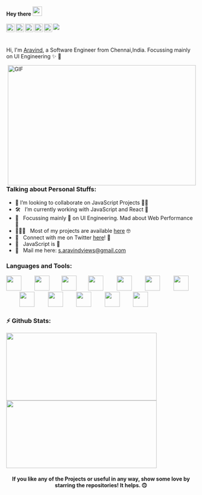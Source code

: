 <!--
**aravind-alpha/aravind-alpha** is a ✨ _special_ ✨ repository because its `README.md` (this file) appears on your GitHub profile.

Here are some ideas to get you started:

- 🔭 I’m currently working on ...
- 🌱 I’m currently learning ...
- 👯 I’m looking to collaborate on ...
- 🤔 I’m looking for help with ...
- 💬 Ask me about ...
- 📫 How to reach me: ...
- 😄 Pronouns: ...
- ⚡ Fun fact: ...
-->

#### Hey there <img src="https://media.giphy.com/media/hvRJCLFzcasrR4ia7z/giphy.gif" width="25px">

<a href="https://aravind.netlify.app/">
  <img align="left" alt="Aravind's Portfolio" width="22px" src="https://cdn.jsdelivr.net/npm/simple-icons@v3/icons/googlechrome.svg" />
</a>
<a href="https://twitter.com/aravindviewz">
  <img align="left" alt="Aravind's Twitter" width="22px" src="https://cdn.jsdelivr.net/npm/simple-icons@v3/icons/twitter.svg" />
</a>
<a href="https://www.linkedin.com/in/araivnd-alpha/">
  <img align="left" alt="Aravind's LinkedIn" width="22px" src="https://cdn.jsdelivr.net/npm/simple-icons@v3/icons/linkedin.svg" />
</a>
<a href="https://t.me/aravind_viewz">
  <img align="left" alt="Aravind's Telegram" width="22px" src="https://cdn.jsdelivr.net/npm/simple-icons@v3/icons/telegram.svg" />
</a>
<a href="https://www.instagram.com/aravind_viewz/">
  <img align="left" alt="Aravind's Instagram" width="22px" src="https://cdn.jsdelivr.net/npm/simple-icons@v3/icons/instagram.svg" />
</a>

![](https://visitor-badge.glitch.me/badge?page_id=aravind-alpha.aravind-alpha&style=flat-square&color=ee6c8f)

<br />

Hi, I'm [Aravind](https://aravind.netlify.app/), a Software Engineer from Chennai,India. Focussing mainly on UI Engineering ✨ 🤩

  <img align="right" alt="GIF" src="https://github.com/aravind-alpha/aravind-alpha/blob/main/assets/workplace.gif?raw=true" width="500" height="320" />

### Talking about Personal Stuffs:

- 👯 I’m looking to collaborate on JavaScript Projects 🤞🏼
- 🛠 &nbsp; I’m currently working with JavaScript and React 👻
- 🚀 &nbsp; Focussing mainly 🎯 on UI Engineering. Mad about Web Performance 🧐
- 👨🏻‍💻 &nbsp; Most of my projects are available [here](https://github.com/aravind-alpha) 🤓
- 💬 &nbsp; Connect with me on Twitter [here](https://twitter.com/aravindviewz)! 🤗
- 👾 &nbsp; JavaScript is 💛
- 📮 &nbsp; Mail me here: s.aravindviews@gmail.com

### Languages and Tools:

<img src="https://devicons.github.io/devicon/devicon.git/icons/javascript/javascript-original.svg" width="40px">&nbsp;&nbsp;&nbsp;&nbsp;&nbsp;&nbsp;&nbsp;&nbsp;
<img src="https://devicons.github.io/devicon/devicon.git/icons/react/react-original.svg" width="40px">&nbsp;&nbsp;&nbsp;&nbsp;&nbsp;&nbsp;&nbsp;
<img src="https://devicons.github.io/devicon/devicon.git/icons/redux/redux-original.svg" width="40px">&nbsp;&nbsp;&nbsp;&nbsp;&nbsp;&nbsp;&nbsp;
<img src="https://devicons.github.io/devicon/devicon.git/icons/html5/html5-plain.svg" width="40px">&nbsp;&nbsp;&nbsp;&nbsp;&nbsp;&nbsp;&nbsp;&nbsp;
<img src="https://devicons.github.io/devicon/devicon.git/icons/css3/css3-plain.svg" width="40px">&nbsp;&nbsp;&nbsp;&nbsp;&nbsp;&nbsp;&nbsp;&nbsp;
<img src="https://devicons.github.io/devicon/devicon.git/icons/bootstrap/bootstrap-plain.svg" width="40px">&nbsp;&nbsp;&nbsp;&nbsp;&nbsp;&nbsp;&nbsp;&nbsp;
<img src="https://devicons.github.io/devicon/devicon.git/icons/sass/sass-original.svg" width="40px">&nbsp;&nbsp;&nbsp;&nbsp;&nbsp;&nbsp;&nbsp;&nbsp;
<img src="https://devicons.github.io/devicon/devicon.git/icons/mongodb/mongodb-original.svg" width="40px">&nbsp;&nbsp;&nbsp;&nbsp;&nbsp;&nbsp;&nbsp;&nbsp;
<img src="https://devicons.github.io/devicon/devicon.git/icons/webpack/webpack-plain.svg" width="40px">&nbsp;&nbsp;&nbsp;&nbsp;&nbsp;&nbsp;&nbsp;&nbsp;
<img src="https://devicons.github.io/devicon/devicon.git/icons/mysql/mysql-original.svg" width="40px">&nbsp;&nbsp;&nbsp;&nbsp;&nbsp;&nbsp;&nbsp;&nbsp;
<img src="https://devicons.github.io/devicon/devicon.git/icons/python/python-original.svg" width="40px">&nbsp;&nbsp;&nbsp;&nbsp;&nbsp;&nbsp;&nbsp;&nbsp;
<img src="https://devicons.github.io/devicon/devicon.git/icons/git/git-original.svg" width="40px">&nbsp;&nbsp;&nbsp;&nbsp;&nbsp;&nbsp;&nbsp;&nbsp;&nbsp;

### ⚡️ Github Stats:

<div>
<img height="180em" width="400em" src="https://github-readme-stats.vercel.app/api/top-langs/?username=aravind-alpha&show_icons=true&hide_border=false&theme=dracula&layout=compact&langs_count=4" />
<img height="180em" width="400em" src="https://github-readme-stats.vercel.app/api?username=aravind-alpha&show_icons=true&hide_border=false&theme=dracula" />
</div>

<div align="center">

#### If you like any of the Projects or useful in any way, show some love by starring the repositories! It helps. 🙃

</div>
